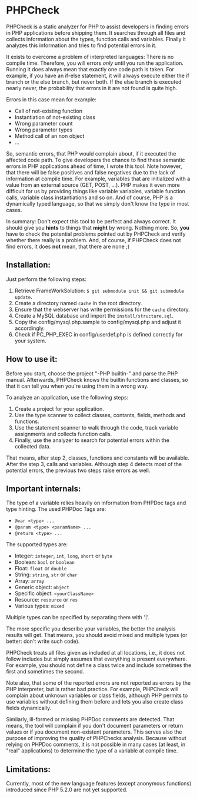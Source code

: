 PHPCheck
========

PHPCheck is a static analyzer for PHP to assist developers in finding errors in PHP applications
before shipping them. It searches through all files and collects information about the types,
function calls and variables. Finally it analyzes this information and tries to find potential
errors in it.

It exists to overcome a problem of interpreted languages: There is no compile time. Therefore, you
will errors *only* until you run the application. Running it does always mean that exactly one code
path is taken. For example, if you have an if-else statement, it will always execute either the if
branch or the else branch, but never both. If the else branch is executed nearly never, the
probability that errors in it are not found is quite high.

Errors in this case mean for example:

- Call of not-existing function
- Instantiation of not-existing class
- Wrong parameter count
- Wrong parameter types
- Method call of an non object
- ...

So, semantic errors, that PHP would complain about, if it executed the affected code path. To give
developers the chance to find these semantic errors in PHP applications ahead of time, I wrote this
tool. Note however, that there will be false positives and false negatives due to the lack of
information at compile time. For example, variables that are initialized with a value from an
external source (GET, POST, ...). PHP makes it even more difficult for us by providing things like
variable variables, variable function calls, variable class instantiations and so on. And of course,
PHP is a dynamically typed language, so that we simply don't know the type in most cases.

In summary: Don't expect this tool to be perfect and always correct. It should give you **hints** to
things that **might** by wrong. Nothing more. So, **you** have to check the potential problems
pointed out by PHPCheck and verify whether there really is a problem. And, of course, if PHPCheck
does not find errors, it does **not** mean, that there are none ;)

Installation:
-------------

Just perform the following steps:

1. Retrieve FrameWorkSolution: `$ git submodule init && git submodule update`.
2. Create a directory named `cache` in the root directory.
3. Ensure that the webserver has write permissions for the `cache` directory.
4. Create a MySQL database and import the `install/structure.sql`.
5. Copy the config/mysql.php.sample to config/mysql.php and adjust it accordingly.
6. Check if PC_PHP_EXEC in config/userdef.php is defined correctly for your system.

How to use it:
--------------

Before you start, choose the project "-PHP builtin-" and parse the PHP manual. Afterwards, PHPCheck
knows the builtin functions and classes, so that it can tell you when you're using them in a wrong
way.

To analyze an application, use the following steps:

1. Create a project for your application.
2. Use the type scanner to collect classes, contants, fields, methods and functions.
3. Use the statement scanner to walk through the code, track variable assignments and collects
   function calls.
4. Finally, use the analyzer to search for potential errors within the collected data.

That means, after step 2, classes, functions and constants will be available. After the step 3,
calls and variables. Although step 4 detects most of the potential errors, the previous two steps
raise errors as well.

Important internals:
--------------------

The type of a variable relies heavily on information from PHPDoc tags and type hinting. The used
PHPDoc Tags are:

- `@var <type> ...`
- `@param <type> <paramName> ...`
- `@return <type> ...`

The supported types are:

- Integer: `integer`, `int`, `long`, `short` or `byte`
- Boolean: `bool` or `boolean`
- Float: `float` or `double`
- String: `string`, `str` or `char`
- Array: `array`
- Generic object: `object`
- Specific object: `<yourClassName>`
- Resource: `resource` or `res`
- Various types: `mixed`

Multiple types can be specified by separating them with '|'.

The more specific you describe your variables, the better the analysis results will get. That means,
you should avoid mixed and multiple types (or better: don't write such code).

PHPCheck treats all files given as included at all locations, i.e., it does not follow includes but
simply assumes that everything is present everywhere. For example, you should not define a class
twice and include sometimes the first and sometimes the second.

Note also, that some of the reported errors are not reported as errors by the PHP interpreter, but
is rather bad practice. For example, PHPCheck will complain about unknown variables or class fields,
although PHP permits to use variables without defining them before and lets you also create class
fields dynamically.

Similarly, ill-formed or missing PHPDoc comments are detected. That means, the tool will complain if
you don't document parameters or return values or if you document non-existent parameters. This
serves also the purpose of improving the quality of PHPChecks analysis. Because without relying on
PHPDoc comments, it is not possible in many cases (at least, in "real" applications) to determine
the type of a variable at compile time.

Limitations:
------------

Currently, most of the new language features (except anonymous functions) introduced since
PHP 5.2.0 are not yet supported.

